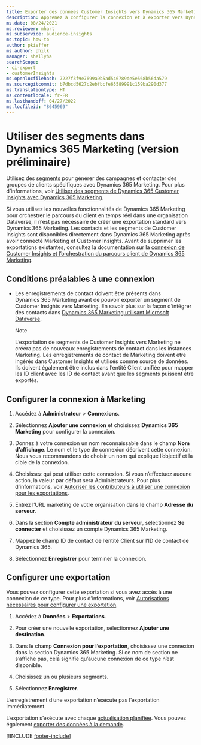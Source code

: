 ```yaml
---
title: Exporter des données Customer Insights vers Dynamics 365 Marketing
description: Apprenez à configurer la connexion et à exporter vers Dynamics 365 Marketing.
ms.date: 08/24/2021
ms.reviewer: mhart
ms.subservice: audience-insights
ms.topic: how-to
author: pkieffer
ms.author: philk
manager: shellyha
searchScope:
- ci-export
- customerInsights
ms.openlocfilehash: 7227f3f9e7699a9b5ad546789de5e568b56da579
ms.sourcegitcommit: b7dbcd5627c2ebfbcfe65589991c159ba290d377
ms.translationtype: HT
ms.contentlocale: fr-FR
ms.lasthandoff: 04/27/2022
ms.locfileid: "8645969"
---
```

# <a name="use-segments-in-dynamics-365-marketing-preview"></a>Utiliser des segments dans Dynamics 365 Marketing (version préliminaire)



Utilisez des [segments](segments.md) pour générer des campagnes et contacter des groupes de clients spécifiques avec Dynamics 365 Marketing. Pour plus d’informations, voir [Utiliser des segments de Dynamics 365 Customer Insights avec Dynamics 365 Marketing](/dynamics365/marketing/customer-insights-segments).

Si vous utilisez les nouvelles fonctionnalités de Dynamics 365 Marketing pour orchestrer le parcours du client en temps réel dans une organisation Dataverse, il n’est pas nécessaire de créer une exportation standard vers Dynamics 365 Marketing. Les contacts et les segments de Customer Insights sont disponibles directement dans Dynamics 365 Marketing après avoir connecté Marketing et Customer Insights. Avant de supprimer les exportations existantes, consultez la documentation sur la [connexion de Customer Insights et l’orchestration du parcours client de Dynamics 365 Marketing](/dynamics365/marketing/real-time-marketing-ci-profile).

## <a name="prerequisite-for-a-connection"></a>Conditions préalables à une connexion

- Les enregistrements de contact doivent être présents dans Dynamics 365 Marketing avant de pouvoir exporter un segment de Customer Insights vers Marketing. En savoir plus sur la façon d’intégrer des contacts dans [Dynamics 365 Marketing utilisant Microsoft Dataverse](connect-dataverse-managed-lake.md).

  > [!NOTE]
  > L’exportation de segments de Customer Insights vers Marketing ne créera pas de nouveaux enregistrements de contact dans les instances Marketing. Les enregistrements de contact de Marketing doivent être ingérés dans Customer Insights et utilisés comme source de données. Ils doivent également être inclus dans l’entité Client unifiée pour mapper les ID client avec les ID de contact avant que les segments puissent être exportés.

## <a name="set-up-connection-to-marketing"></a>Configurer la connexion à Marketing

1. Accédez à **Administrateur** > **Connexions**.

1. Sélectionnez **Ajouter une connexion** et choisissez **Dynamics 365 Marketing** pour configurer la connexion.

1. Donnez à votre connexion un nom reconnaissable dans le champ **Nom d’affichage**. Le nom et le type de connexion décrivent cette connexion. Nous vous recommandons de choisir un nom qui explique l’objectif et la cible de la connexion.

1. Choisissez qui peut utiliser cette connexion. Si vous n’effectuez aucune action, la valeur par défaut sera Administrateurs. Pour plus d’informations, voir [Autoriser les contributeurs à utiliser une connexion pour les exportations](connections.md#allow-contributors-to-use-a-connection-for-exports).

1. Entrez l’URL marketing de votre organisation dans le champ **Adresse du serveur**.

1. Dans la section **Compte administrateur du serveur**, sélectionnez **Se connecter** et choisissez un compte Dynamics 365 Marketing.

1. Mappez le champ ID de contact de l’entité Client sur l’ID de contact de Dynamics 365.

1. Sélectionnez **Enregistrer** pour terminer la connexion. 

## <a name="configure-an-export"></a>Configurer une exportation

Vous pouvez configurer cette exportation si vous avez accès à une connexion de ce type. Pour plus d’informations, voir [Autorisations nécessaires pour configurer une exportation](export-destinations.md#set-up-a-new-export).

1. Accédez à **Données** > **Exportations**.

1. Pour créer une nouvelle exportation, sélectionnez **Ajouter une destination**.

1. Dans le champ **Connexion pour l’exportation**, choisissez une connexion dans la section Dynamics 365 Marketing. Si ce nom de section ne s’affiche pas, cela signifie qu’aucune connexion de ce type n’est disponible.

1. Choisissez un ou plusieurs segments.

1. Sélectionnez **Enregistrer**.

L’enregistrement d’une exportation n’exécute pas l’exportation immédiatement.

L’exportation s’exécute avec chaque [actualisation planifiée](system.md#schedule-tab). Vous pouvez également [exporter des données à la demande](export-destinations.md#run-exports-on-demand). 

[!INCLUDE [footer-include](includes/footer-banner.md)]
